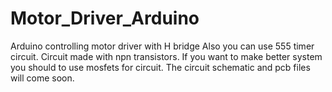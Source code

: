# Motor_Driver_Arduino
Arduino controlling motor driver with H bridge 
Also you can use 555 timer circuit.
Circuit made with npn transistors. If you want to make better system you should to use mosfets for circuit.
The circuit schematic and pcb files will come soon.
